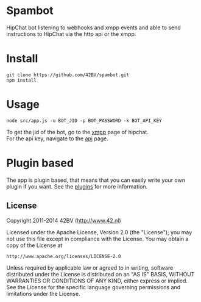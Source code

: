 # Spambot
HipChat bot listening to webhooks and xmpp events and able to send instructions to HipChat via the http api or the xmpp.

# Install
```git clone https://github.com/42BV/spambot.git```  
```npm install``` 

# Usage 
```node src/app.js -u BOT_JID -p BOT_PASSWORD -k BOT_API_KEY```

To get the jid of the bot, go to the [xmpp](https://www.hipchat.com/account/xmpp) page of hipchat.  
For the api key, navigate to the [api](https://www.hipchat.com/account/api) page.

# Plugin based
The app is plugin based, that means that you can easily write your own plugin if you want. See the [plugins](src/plugins) for more information.

License
-------
 Copyright 2011-2014 42BV (http://www.42.nl)

   Licensed under the Apache License, Version 2.0 (the "License");
   you may not use this file except in compliance with the License.
   You may obtain a copy of the License at

    http://www.apache.org/licenses/LICENSE-2.0

   Unless required by applicable law or agreed to in writing, software
   distributed under the License is distributed on an "AS IS" BASIS,
   WITHOUT WARRANTIES OR CONDITIONS OF ANY KIND, either express or implied.
   See the License for the specific language governing permissions and
   limitations under the License.
